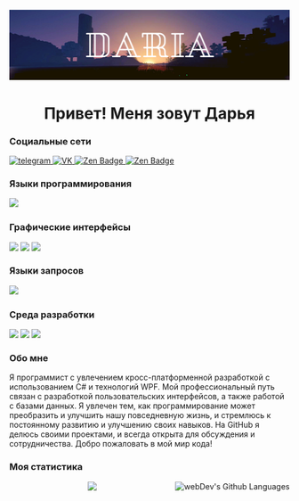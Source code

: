 [![Header](https://github.com/Todaydarya/Todaydarya/blob/main/image/Todaydarya.png)](https://t.me/Todaydarya)

<h1 align="center">Привет! Меня зовут Дарья</h1>

<h3>Социальные сети</h3>
<div id="badges">
    <a href="https://t.me/Todaydarya" target="_blank">
      <img src="https://cdn-icons-png.flaticon.com/512/2111/2111646.png" width="40" height="40" alt="telegram" />
    </a>
    <a href="https://vk.com/vasi_tyt" target="_blank">
      <img src="https://cdn-icons-png.flaticon.com/512/145/145813.png" width="40" height="40" alt="VK"/>
    </a>
    <a href="https://discordapp.com/users/658399076299178036/" target="_blank">
      <img src="https://upload.wikimedia.org/wikipedia/commons/thumb/a/ab/Yandex_Zen_logo_icon.svg/1024px-Yandex_Zen_logo_icon.svg.png" width="40" height="40" alt="Zen Badge"/>
    </a>
    <a href="https://discordapp.com/users/658399076299178036/" target="_blank">
      <img src="https://upload.wikimedia.org/wikipedia/commons/thumb/a/ab/Figma_logo_icon.svg/1024px-Figma_logo_icon.svg.png" width="40" height="40" alt="Zen Badge"/>
    </a>
  </div>

<h3>Языки программирования</h3>
	<div><img src="https://img.shields.io/badge/-C%23-68217A?style-for-the-badge&"></div>
<h3>Графические интерфейсы</h3>
<div> 
	<img src="https://img.shields.io/badge/-WPF-00A0D7?style-for-the-badge&">
	<img src="https://img.shields.io/badge/-WinForms-0078D7?style-for-the-badge&">
	<img src="https://img.shields.io/badge/-Figma-BF0A30?style-for-the-badge&">
</div>
<h3>Языки запросов</h3>
	<div><img src="https://img.shields.io/badge/-TSQL-FFA500?style-for-the-badge&"></div>
<h3>Среда разработки</h3>
<div>
	<img src="https://img.shields.io/badge/-VisualStudio-9457EB?style-for-the-badge&">
	<img src="https://img.shields.io/badge/-SSMS-8B4513?style-for-the-badge&">
	<img src="https://img.shields.io/badge/-MongoDB-4CAF50?style-for-the-badge&">	
</div>

<h3>Обо мне</h3>
Я программист с увлечением кросс-платформенной разработкой с использованием C# и технологий WPF. Мой профессиональный путь связан с разработкой пользовательских интерфейсов, а также работой с базами данных. Я увлечен тем, как программирование может преобразить и улучшить нашу повседневную жизнь, и стремлюсь к постоянному развитию и улучшению своих навыков. На GitHub я делюсь своими проектами, и всегда открыта для обсуждения и сотрудничества. Добро пожаловать в мой мир кода! 

<h3>Моя статистика</h3>
<div align="center">
	<img src="https://github-profile-summary-cards.vercel.app/api/cards/profile-details?username=Todaydayrya&theme=github_dark">
	<img height="195px" align="right" alt="webDev's Github Languages" src="https://github-readme-stats-sigma-five.vercel.app/api/top-langs/?username=Todaydarya&layout=compact&theme=vision-friendly-dark" />
 
</div>

